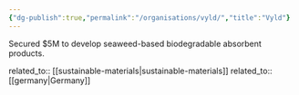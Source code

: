 ```yaml
---
{"dg-publish":true,"permalink":"/organisations/vyld/","title":"Vyld"}
---
```



Secured $5M to develop seaweed-based biodegradable absorbent products.

related_to:: [[sustainable-materials\|sustainable-materials]]
related_to:: [[germany\|Germany]]
